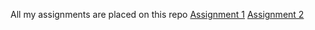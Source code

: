All my assignments are placed on this repo
<a href="Software assignment 1.html"> Assignment 1</a>
<a href="">Assignment 2</a>
